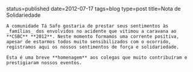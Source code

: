 status=published
date=2012-07-17
tags=blog
type=post
title=Nota de Solidariedade
~~~~~~
A comunidade Tá Safo gostaria de prestar seus sentimentos às _famílias_ dos envolvidos no acidente que vitimou a caravana ao **CSBC** **2012**. Neste momento formamos uma corrente positiva, apesar de estarmos todos muito sensibilizados com o ocorrido, registramos aqui os nossos sentimentos de força e solidariedade.

Esta é uma breve **homenagem** aos colegas que muito contribuíram e prestigiaram nossos eventos.
